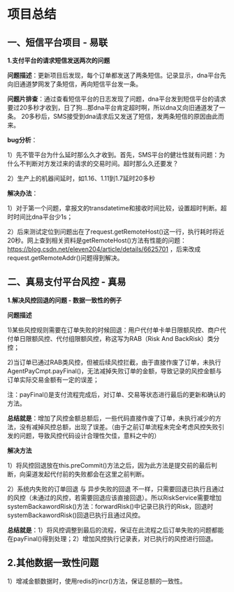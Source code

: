 项目总结
=====================

一、短信平台项目 - 易联
---------------------
**1.支付平台的请求短信发送两次的问题**

**问题描述**：更新项目后发现，每个订单都发送了两条短信。记录显示，dna平台先向旧通道梦网发了条短信，再向短信平台发一条。

**问题片排查**：通过查看短信平台的日志发现了问题，dna平台发到短信平台的请求要过20多秒才收到，日了狗...那dna平台肯定超时啊，所以dna又向旧通道发了一条。 
20多秒后，SMS接受到dna请求后又发送了短信，发两条短信的原因由此而来。

**bug分析**： 

1）先不管平台为什么延时那么久才收到。首先，SMS平台的健壮性就有问题：为什么不判断对方发过来的请求的交易时间。超时那么久还要发？ 

2）生产上的机器间延时，如1.16、1.11到1.7延时20多秒

**解决办法**： 

1）对于第一个问题，拿报文的transdatetime和接收时间比较，设置超时判断。超时时间比dna平台少1s； 

2）后来测试定位到问题出在了request.getRemoteHost()这一行，执行耗时将近20秒。网上查到相关资料是getRemoteHost()方法有性能的问题：https://blog.csdn.net/eleven204/article/details/6625701 ，后来改成request.getRemoteAddr()问题得到解决。


二、真易支付平台风控 - 真易
------------------------
**1.解决风控回退的问题 - 数据一致性的例子**

**问题描述**

1)某些风控规则需要在订单失败的时候回退：用户代付单卡单日限额风控、商户代付单日限额风控、代付组限额风控，称这写为RAB（Risk And BackRisk）类分控；

2)当订单已通过RAB类风控，但被后续风控拦截，由于直接作废了订单，未执行AgentPayCmpt.payFinal()，无法减掉失败订单的金额，导致记录的风控金额与订单实际交易金额有一定的误差；

注：payFinal()是支付流程完成后，对订单、交易等状态进行最后的更新和确认的方法。


**总结就是**：增加了风控金额总额后，一些代码直接作废了订单，未执行减少的方法，没有减掉风控总额，出现了误差。（由于之前订单流程未完全考虑风控失败引发的问题，导致风控代码设计合理性欠佳，意料之中的）

**解决方法**

1）将风控回退放在this.preCommit()方法之后，因为此方法是提交前的最后判断，向渠道发起代付前的失败都会在这里之前判断。

2）系统内失败的订单回退 与 异步失败的回退 不一样，只需要回退已执行且通过的风控（未通过的风控，若需要回退应该直接回退）。所以RiskService需要增加systemBackawordRisk()方法：forwardRisk()中记录已执行的Risk，回退时systemBackawordRisk()回退已执行且通过风控。

**总结就是**：1）将风控调整到最后的流程，保证在此流程之后订单失败的问题都能在payFinal()得到处理；2）增加风控执行记录表，对已执行的风控进行回退。



2.其他数据一致性问题
--------------------
1）增减金额数据时，使用redis的incr()方法，保证总额的一致性。


